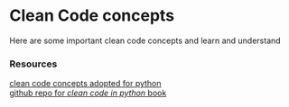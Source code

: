 # Clean Code concepts

Here are some important clean code concepts and learn and understand


### Resources
[clean code concepts adopted for python](https://github.com/zedr/clean-code-python#dependency-inversion-principle-dip)
<br />
[github repo for _clean code in python_ book](https://github.com/PacktPublishing/Clean-Code-in-Python)
<br />


